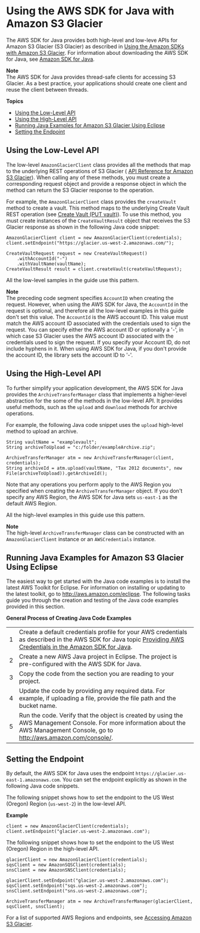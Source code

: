 # Using the AWS SDK for Java with Amazon S3 Glacier<a name="using-aws-sdk-for-java"></a>

The AWS SDK for Java provides both high\-level and low\-leve APIs for Amazon S3 Glacier \(S3 Glacier\) as described in [Using the Amazon SDKs with Amazon S3 Glacier](using-aws-sdk.md)\. For information about downloading the AWS SDK for Java, see [Amazon SDK for Java](http://aws.amazon.com/sdkforjava/)\.

**Note**  
The AWS SDK for Java provides thread\-safe clients for accessing S3 Glacier\. As a best practice, your applications should create one client and reuse the client between threads\.

**Topics**
+ [Using the Low\-Level API](#about-low-level-java-api)
+ [Using the High\-Level API](#about-high-level-java-api)
+ [Running Java Examples for Amazon S3 Glacier Using Eclipse](#setting-up-and-testing-sdk-java)
+ [Setting the Endpoint](#setting-sdk-java-endpoint)

## Using the Low\-Level API<a name="about-low-level-java-api"></a>

The low\-level `AmazonGlacierClient` class provides all the methods that map to the underlying REST operations of S3 Glacier \( [API Reference for Amazon S3 Glacier](amazon-glacier-api.md)\)\. When calling any of these methods, you must create a corresponding request object and provide a response object in which the method can return the S3 Glacier response to the operation\. 

For example, the `AmazonGlacierClient` class provides the `createVault` method to create a vault\. This method maps to the underlying Create Vault REST operation \(see [Create Vault \(PUT vault\)](api-vault-put.md)\)\. To use this method, you must create instances of the `CreateVaultResult` object that receives the S3 Glacier response as shown in the following Java code snippet:

 

```
AmazonGlacierClient client = new AmazonGlacierClient(credentials);
client.setEndpoint("https://glacier.us-west-2.amazonaws.com/");

CreateVaultRequest request = new CreateVaultRequest()
    .withAccountId("-")
    .withVaultName(vaultName);
CreateVaultResult result = client.createVault(createVaultRequest);
```

All the low\-level samples in the guide use this pattern\. 

 

**Note**  
The preceding code segment specifies `AccountID` when creating the request\. However, when using the AWS SDK for Java, the `AccountId` in the request is optional, and therefore all the low\-level examples in this guide don't set this value\. The `AccountId` is the AWS account ID\. This value must match the AWS account ID associated with the credentials used to sign the request\. You can specify either the AWS account ID or optionally a '\-', in which case S3 Glacier uses the AWS account ID associated with the credentials used to sign the request\. If you specify your Account ID, do not include hyphens in it\. When using AWS SDK for Java, if you don't provide the account ID, the library sets the account ID to '\-'\. 

## Using the High\-Level API<a name="about-high-level-java-api"></a>

To further simplify your application development, the AWS SDK for Java provides the `ArchiveTransferManager` class that implements a higher\-level abstraction for the some of the methods in the low\-level API\. It provides useful methods, such as the `upload` and `download` methods for archive operations\. 

For example, the following Java code snippet uses the `upload` high\-level method to upload an archive\. 

 

```
String vaultName = "examplevault";
String archiveToUpload = "c:/folder/exampleArchive.zip";

ArchiveTransferManager atm = new ArchiveTransferManager(client, credentials);
String archiveId = atm.upload(vaultName, "Tax 2012 documents", new File(archiveToUpload)).getArchiveId();
```

Note that any operations you perform apply to the AWS Region you specified when creating the `ArchiveTransferManager` object\. If you don't specify any AWS Region, the AWS SDK for Java sets `us-east-1` as the default AWS Region\.

All the high\-level examples in this guide use this pattern\. 

 

**Note**  
The high\-level `ArchiveTransferManager` class can be constructed with an `AmazonGlacierClient` instance or an `AWSCredentials` instance\.

## Running Java Examples for Amazon S3 Glacier Using Eclipse<a name="setting-up-and-testing-sdk-java"></a>

The easiest way to get started with the Java code examples is to install the latest AWS Toolkit for Eclipse\. For information on installing or updating to the latest toolkit, go to [http://aws\.amazon\.com/eclipse](http://aws.amazon.com/eclipse)\. The following tasks guide you through the creation and testing of the Java code examples provided in this section\.


**General Process of Creating Java Code Examples**  

|  |  | 
| --- |--- |
| 1 |  Create a default credentials profile for your AWS credentials as described in the AWS SDK for Java topic [Providing AWS Credentials in the Amazon SDK for Java](https://docs.aws.amazon.com/sdk-for-java/v1/developer-guide/credentials.html)\.   | 
| 2 | Create a new AWS Java project in Eclipse\. The project is pre\-configured with the AWS SDK for Java\. | 
| 3 | Copy the code from the section you are reading to your project\.  | 
| 4 | Update the code by providing any required data\. For example, if uploading a file, provide the file path and the bucket name\. | 
| 5 | Run the code\. Verify that the object is created by using the AWS Management Console\. For more information about the AWS Management Console, go to [http://aws\.amazon\.com/console/](http://aws.amazon.com/console/)\. | 

## Setting the Endpoint<a name="setting-sdk-java-endpoint"></a>

By default, the AWS SDK for Java uses the endpoint `https://glacier.us-east-1.amazonaws.com`\. You can set the endpoint explicitly as shown in the following Java code snippets\.

The following snippet shows how to set the endpoint to the US West \(Oregon\) Region \(`us-west-2`\) in the low\-level API\.

**Example**  

```
client = new AmazonGlacierClient(credentials);
client.setEndpoint("glacier.us-west-2.amazonaws.com");
```

The following snippet shows how to set the endpoint to the US West \(Oregon\) Region in the high\-level API\.

 

```
glacierClient = new AmazonGlacierClient(credentials);
sqsClient = new AmazonSQSClient(credentials);
snsClient = new AmazonSNSClient(credentials);
        
glacierClient.setEndpoint("glacier.us-west-2.amazonaws.com");
sqsClient.setEndpoint("sqs.us-west-2.amazonaws.com");
snsClient.setEndpoint("sns.us-west-2.amazonaws.com");

ArchiveTransferManager atm = new ArchiveTransferManager(glacierClient, sqsClient, snsClient);
```

For a list of supported AWS Regions and endpoints, see [Accessing Amazon S3 Glacier](amazon-glacier-accessing.md)\.